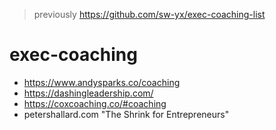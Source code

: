 > previously https://github.com/sw-yx/exec-coaching-list

# exec-coaching

- https://www.andysparks.co/coaching
- https://dashingleadership.com/
- https://coxcoaching.co/#coaching
- petershallard.com "The Shrink for Entrepreneurs"
